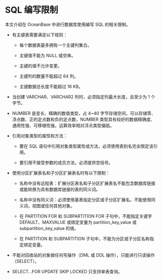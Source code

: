 # SQL 编写限制

本文介绍在 OceanBase 中进行数据库使用编写 SQL 的相关限制。

* 有主键表需要满足以下规则：

  * 每个数据表最多拥有一个主键列集合。

  * 主键值不能为 NULL 或空串。

  * 主键的值不允许变更。

  * 主键列的数量不能超过 64 列。

  * 主键数据总长度不能超过 16 KB。

* 当创建 VARCHAR、VARCHAR2 列时，必须指定列最大长度，且至少为 1 个字节。

* NUMBER 是变长、精确的数值类型，占 4\~40 字节存储空间，可以存储零、浮点数、正的定点数和负的定点数，NUMBER 类型具有较好的数据精确度、通用性强、可移植性强，运算效率相对浮点类型偏低。

* 引用对象类型的属性和方法：

  * 要在 SQL 语句中引用对象类型属性或方法，必须使用表别名完全限定该引用。

  * 要引用不接受参数的成员方法，必须提供空括号。

* 使用分区扩展表名和子分区扩展表名时有以下限制：

  * 名称中没有远程表：扩展分区表名和子分区扩展表名不能包含数据库链接或能转换为具有数据库链接的表的同义词。

  * 名称中没有同义词：必须使用基表指定分区或子分区扩展名，不能使用同义词，视图或任何其他对象。

  * 在 PARTITION FOR 和 SUBPARTITION FOR 子句中，不能指定关键字 DEFAULT、MAXVALUE 或绑定变量为 partition_key_value 或 subpartition_key_value 的值。

  * 在 PARTITION 和 SUBPARTITION 子句中，不能为分区或子分区名称指定绑定变量。

* 不能对回收站的对象做任何写操作（DML 或 DDL 操作），只能进行只读操作（SELECT）。

* SELECT...FOR UPDATE SKIP LOCKED 只支持单表查询。
